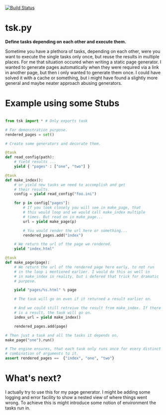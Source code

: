 [![Build Status](https://travis-ci.org/lechimp-p/tsk.py.svg?branch=master)](https://travis-ci.org/lechimp-p/tsk.py)

# tsk.py

**Define tasks depending on each other and execute them.**

Sometime you have a plethora of tasks, depending on each other, were you want
to execute the single tasks only once, but reuse the results in multiple places.
For me that situation occured when writing a static page generator. I wanted to
generate pages automatically when they were required via a link in another page,
but then i only wanted to generate them once. I could have solved it with a
cache or something, but i might have found a slightly more general and maybe
neater approach abusing generators.

# Example using some Stubs

```py

from tsk import * # Only exports task

# For demonstration purpose.
rendered_pages = set()

# Create some generators and decorate them.

@task
def read_config(path):
    # Yield results ...
    yield { "pages" : ["one", "two"] }

@task
def make_index():
    # or yield new tasks we need to accomplish and get
    # their results.
    config = yield read_config("foo.ini")

    for p in config["pages"]:
        # If you look closely you will see in make_page, that
        # this would loop and we would call make_index multiple
        # times. But read on in make_page...
        url = yield make_page(p)

        # You would render the url here or something...
        rendered_pages.add("index")

    # We return the url of the page we rendered.
    yield "index.html"

@task
def make_page(page):
    # We return the url of the rendered page here early, to not run
    # in the loop i mentioned earlier. I would do this as well in
    # in make_index in reality, but i defered that trick for dramatic
    # purpose.

    yield "pages/%s.html" % page

    # The task will go on even if it returned a result earlier on.

    # And we could still retreive the result from make_index. If there
    # is a result, the task will go on.
    index_url = yield make_index()

    rendered_pages.add(page)

# Then just a task and all the tasks it depends on.
make_page("one").run()

# The engine ensures, that each task only runs once for every distinct
# combination of arguments to it.
assert rendered_pages ==  {"index", "one", "two"}

```

# What's next?

I actually try to use this for my page generator. I might be adding some logging
and error facility to show a nested view of where things went wrong. To achieve
this is might introduce some notion of environment the tasks run in.
